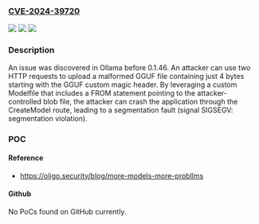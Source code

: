 ### [CVE-2024-39720](https://cve.mitre.org/cgi-bin/cvename.cgi?name=CVE-2024-39720)
![](https://img.shields.io/static/v1?label=Product&message=n%2Fa&color=blue)
![](https://img.shields.io/static/v1?label=Version&message=n%2Fa&color=blue)
![](https://img.shields.io/static/v1?label=Vulnerability&message=n%2Fa&color=brighgreen)

### Description

An issue was discovered in Ollama before 0.1.46. An attacker can use two HTTP requests to upload a malformed GGUF file containing just 4 bytes starting with the GGUF custom magic header. By leveraging a custom Modelfile that includes a FROM statement pointing to the attacker-controlled blob file, the attacker can crash the application through the CreateModel route, leading to a segmentation fault (signal SIGSEGV: segmentation violation).

### POC

#### Reference
- https://oligo.security/blog/more-models-more-probllms

#### Github
No PoCs found on GitHub currently.

